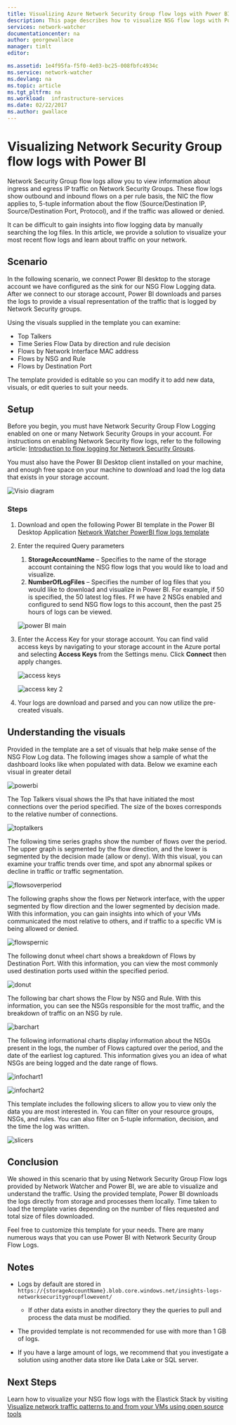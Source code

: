 ```yaml
---
title: Visualizing Azure Network Security Group flow logs with Power BI | Microsoft Docs
description: This page describes how to visualize NSG flow logs with Power BI.
services: network-watcher
documentationcenter: na
author: georgewallace
manager: timlt
editor: 

ms.assetid: 1e4f95fa-f5f0-4e03-bc25-008fbfc4934c
ms.service: network-watcher
ms.devlang: na
ms.topic: article
ms.tgt_pltfrm: na
ms.workload:  infrastructure-services
ms.date: 02/22/2017
ms.author: gwallace
---
```


# Visualizing Network Security Group flow logs with Power BI

Network Security Group flow logs allow you to view information about ingress and egress IP traffic on Network Security Groups. These flow logs show outbound and inbound flows on a per rule basis, the NIC the flow applies to, 5-tuple information about the flow (Source/Destination IP, Source/Destination Port, Protocol), and if the traffic was allowed or denied.

It can be difficult to gain insights into flow logging data by manually searching the log files. In this article, we provide a solution to visualize your most recent flow logs and learn about traffic on your network.

## Scenario

In the following scenario, we connect Power BI desktop to the storage account we have configured as the sink for our NSG Flow Logging data. After we connect to our storage account, Power BI downloads and parses the logs to provide a visual representation of the traffic that is logged by Network Security groups.

Using the visuals supplied in the template you can examine:

* Top Talkers
* Time Series Flow Data by direction and rule decision
* Flows by Network Interface MAC address
* Flows by NSG and Rule
* Flows by Destination Port

The template provided is editable so you can modify it to add new data, visuals, or edit queries to suit your needs.

## Setup

Before you begin, you must have Network Security Group Flow Logging enabled on one or many Network Security Groups in your account. For instructions on enabling Network Security flow logs, refer to the following article: [Introduction to flow logging for Network Security Groups](network-watcher-nsg-flow-logging-overview.md).

You must also have the Power BI Desktop client installed on your machine, and enough free space on your machine to download and load the log data that exists in your storage account.

![Visio diagram][1]

### Steps

1. Download and open the following Power BI template in the Power BI Desktop Application [Network Watcher PowerBI flow logs template](https://aka.ms/networkwatcherpowerbiflowlogstemplate)
1. Enter the required Query parameters
    1. **StorageAccountName** – Specifies to the name of the storage account containing the NSG flow logs that you would like to load and visualize.
    1. **NumberOfLogFiles** – Specifies the number of log files that you would like to download and visualize in Power BI. For example, if 50 is specified, the 50 latest log files. Ff we have 2 NSGs enabled and configured to send NSG flow logs to this account, then the past 25 hours of logs can be viewed.

    ![power BI main][2]

1. Enter the Access Key for your storage account. You can find valid access keys by navigating to your storage account in the Azure portal and selecting **Access Keys** from the Settings menu. Click **Connect** then apply changes.

    ![access keys][3]

    ![access key 2][4]

4.	Your logs are download and parsed and you can now utilize the pre-created visuals.

## Understanding the visuals

Provided in the template are a set of visuals that help make sense of the NSG Flow Log data. The following images show a sample of what the dashboard looks like when populated with data. Below we examine each visual in greater detail 

![powerbi][5]
 
The Top Talkers visual shows the IPs that have initiated the most connections over the period specified. The size of the boxes corresponds to the relative number of connections. 

![toptalkers][6]

The following time series graphs show the number of flows over the period. The upper graph is segmented by the flow direction, and the lower is segmented by the decision made (allow or deny). With this visual, you can examine your traffic trends over time, and spot any abnormal spikes or decline in traffic or traffic segmentation.

![flowsoverperiod][7]

The following graphs show the flows per Network interface, with the upper segmented by flow direction and the lower segmented by decision made. With this information, you can gain insights into which of your VMs communicated the most relative to others, and if traffic to a specific VM is being allowed or denied.

![flowspernic][8]

The following donut wheel chart shows a breakdown of Flows by Destination Port. With this information, you can view the most commonly used destination ports used within the specified period.

![donut][9]

The following bar chart shows the Flow by NSG and Rule. With this information, you can see the NSGs responsible for the most traffic, and the breakdown of traffic on an NSG by rule.

![barchart][10]
 
The following informational charts display information about the NSGs present in the logs, the number of Flows captured over the period, and the date of the earliest log captured. This information gives you an idea of what NSGs are being logged and the date range of flows.

![infochart1][11]

![infochart2][12]

This template includes the following slicers to allow you to view only the data you are most interested in. You can filter on your resource groups, NSGs, and rules. You can also filter on 5-tuple information, decision, and the time the log was written.

![slicers][13]

## Conclusion

We showed in this scenario that by using Network Security Group Flow logs provided by Network Watcher and Power BI, we are able to visualize and understand the traffic. Using the provided template, Power BI downloads the logs directly from storage and processes them locally. Time taken to load the template varies depending on the number of files requested and total size of files downloaded.

Feel free to customize this template for your needs. There are many numerous ways that you can use Power BI with Network Security Group Flow Logs. 

## Notes

* Logs by default are stored in `https://{storageAccountName}.blob.core.windows.net/insights-logs-networksecuritygroupflowevent/`

    * If other data exists in another directory they the queries to pull and process the data must be modified.

* The provided template is not recommended for use with more than 1 GB of logs.

* If you have a large amount of logs, we recommend that you investigate a solution using another data store like Data Lake or SQL server.

## Next Steps

Learn how to visualize your NSG flow logs with the Elastick Stack by visiting [Visualize network traffic patterns to and from your VMs using open source tools](network-watcher-using-open-source-tools.md)

[1]: ./media/network-watcher-visualize-nsg-flow-logs-power-bi/figure1.png
[2]: ./media/network-watcher-visualize-nsg-flow-logs-power-bi/figure2.png
[3]: ./media/network-watcher-visualize-nsg-flow-logs-power-bi/figure3.png
[4]: ./media/network-watcher-visualize-nsg-flow-logs-power-bi/figure4.png
[5]: ./media/network-watcher-visualize-nsg-flow-logs-power-bi/figure5.png
[6]: ./media/network-watcher-visualize-nsg-flow-logs-power-bi/figure6.png
[7]: ./media/network-watcher-visualize-nsg-flow-logs-power-bi/figure7.png
[8]: ./media/network-watcher-visualize-nsg-flow-logs-power-bi/figure8.png
[9]: ./media/network-watcher-visualize-nsg-flow-logs-power-bi/figure9.png
[10]: ./media/network-watcher-visualize-nsg-flow-logs-power-bi/figure10.png
[11]: ./media/network-watcher-visualize-nsg-flow-logs-power-bi/figure11.png
[12]: ./media/network-watcher-visualize-nsg-flow-logs-power-bi/figure12.png
[13]: ./media/network-watcher-visualize-nsg-flow-logs-power-bi/figure13.png
